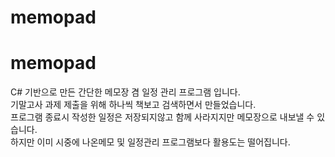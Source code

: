 # memopad
<h1>memopad</h1>
C# 기반으로 만든 간단한 메모장 겸 일정 관리 프로그램 입니다.<br>
기말고사 과제 제출을 위해 하나씩 책보고 검색하면서 만들었습니다.<br>
프로그램 종료시 작성한 일정은 저장되지않고 함께 사라지지만 메모장으로 내보낼 수 있습니다.<br>
하지만 이미 시중에 나온메모 및 일정관리 프로그램보다 활용도는 떨어집니다.
